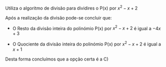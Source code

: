 Utiliza o algoritmo de divisão para dividires o P(x) por $x^{2}-x+2$

Após a realização da divisão pode-se concluir que: 

- O Resto da divisão inteira do polinómio P(x) por $x^{2}-x+2$ é igual a $-4x+3$

- O Quociente da divisão inteira do polinómio P(x) por $x^{2}-x+2$ é igual a $x+1$

Desta forma concluímos que a opção certa é a C) 
